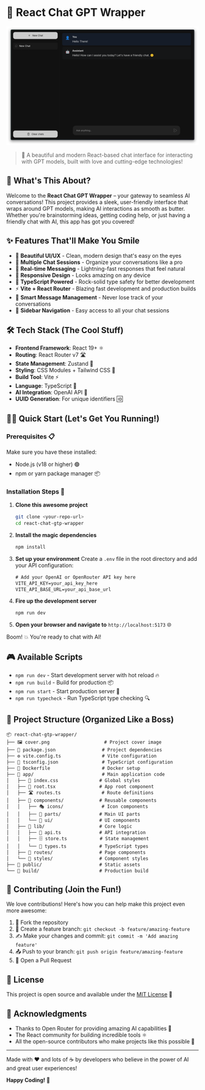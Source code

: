# 🤖 React Chat GPT Wrapper

![Cover](cover.png)

> 💫 A beautiful and modern React-based chat interface for interacting with GPT models, built with love and cutting-edge technologies!

## 🚀 What's This About?

Welcome to the **React Chat GPT Wrapper** – your gateway to seamless AI conversations! This project provides a sleek, user-friendly interface that wraps around GPT models, making AI interactions as smooth as butter. Whether you're brainstorming ideas, getting coding help, or just having a friendly chat with AI, this app has got you covered!

## ✨ Features That'll Make You Smile

- 🎨 **Beautiful UI/UX** - Clean, modern design that's easy on the eyes
- 💬 **Multiple Chat Sessions** - Organize your conversations like a pro
- 🔄 **Real-time Messaging** - Lightning-fast responses that feel natural
- 📱 **Responsive Design** - Looks amazing on any device
- 🎯 **TypeScript Powered** - Rock-solid type safety for better development
- ⚡ **Vite + React Router** - Blazing fast development and production builds
- 🧠 **Smart Message Management** - Never lose track of your conversations
- 🎪 **Sidebar Navigation** - Easy access to all your chat sessions

## 🛠️ Tech Stack (The Cool Stuff)

- **Frontend Framework**: React 19+ ⚛️
- **Routing**: React Router v7 🛣️
- **State Management**: Zustand 🐻
- **Styling**: CSS Modules + Tailwind CSS 🎨
- **Build Tool**: Vite ⚡
- **Language**: TypeScript 📘
- **AI Integration**: OpenAI API 🤖
- **UUID Generation**: For unique identifiers 🆔

## 🏃‍♂️ Quick Start (Let's Get You Running!)

### Prerequisites 📋

Make sure you have these installed:

- Node.js (v18 or higher) 🟢
- npm or yarn package manager 📦

### Installation Steps 🔧

1. **Clone this awesome project**

   ```bash
   git clone <your-repo-url>
   cd react-chat-gtp-wrapper
   ```

2. **Install the magic dependencies**

   ```bash
   npm install
   ```

3. **Set up your environment**
   Create a `.env` file in the root directory and add your API configuration:

   ```env
   # Add your OpenAI or OpenRouter API key here
   VITE_API_KEY=your_api_key_here
   VITE_API_BASE_URL=your_api_base_url
   ```

4. **Fire up the development server**

   ```bash
   npm run dev
   ```

5. **Open your browser and navigate to** `http://localhost:5173` 🌐

Boom! 💥 You're ready to chat with AI!

## 🎮 Available Scripts

- `npm run dev` - Start development server with hot reload 🔥
- `npm run build` - Build for production 📦
- `npm run start` - Start production server 🚀
- `npm run typecheck` - Run TypeScript type checking 🔍

## 📁 Project Structure (Organized Like a Boss)

```
📦 react-chat-gtp-wrapper/
├── 🖼️ cover.png                    # Project cover image
├── 📄 package.json                 # Project dependencies
├── ⚙️ vite.config.ts               # Vite configuration
├── 📘 tsconfig.json                # TypeScript configuration
├── 🐳 Dockerfile                   # Docker setup
├── 📂 app/                         # Main application code
│   ├── 🎨 index.css               # Global styles
│   ├── 🌳 root.tsx                # App root component
│   ├── 🛣️ routes.ts               # Route definitions
│   ├── 📂 components/             # Reusable components
│   │   ├── 🎭 icons/              # Icon components
│   │   ├── 🧩 parts/              # Main UI parts
│   │   └── 🎪 ui/                 # UI components
│   ├── 📂 lib/                    # Core logic
│   │   ├── 🔌 api.ts              # API integration
│   │   ├── 🗄️ store.ts            # State management
│   │   └── 📝 types.ts            # TypeScript types
│   ├── 📂 routes/                 # Page components
│   └── 📂 styles/                 # Component styles
├── 📂 public/                     # Static assets
└── 📂 build/                      # Production build
```

## 🤝 Contributing (Join the Fun!)

We love contributions! Here's how you can help make this project even more awesome:

1. 🍴 Fork the repository
2. 🌿 Create a feature branch: `git checkout -b feature/amazing-feature`
3. ✍️ Make your changes and commit: `git commit -m 'Add amazing feature'`
4. 📤 Push to your branch: `git push origin feature/amazing-feature`
5. 🎯 Open a Pull Request

## 📜 License

This project is open source and available under the [MIT License](LICENSE) 📄

## 🙏 Acknowledgments

- Thanks to Open Router for providing amazing AI capabilities 🤖
- The React community for building incredible tools ⚛️
- All the open-source contributors who make projects like this possible 🌟

---

Made with ❤️ and lots of ☕ by developers who believe in the power of AI and great user experiences!

**Happy Coding! 🎉**
